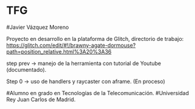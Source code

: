 # TFG
#Javier Vázquez Moreno

Proyecto en desarrollo en la plataforma de Glitch, directorio de trabajo: https://glitch.com/edit/#!/brawny-agate-dormouse?path=position_relative.html%3A20%3A36

step prev -> manejo de la herramienta con tutorial de Youtube (documentado).

Step 0 -> uso de handlers y raycaster con aframe. (En proceso)

#Alumno en grado en Tecnologías de la Telecomunicación.
#Universidad Rey Juan Carlos de Madrid.
